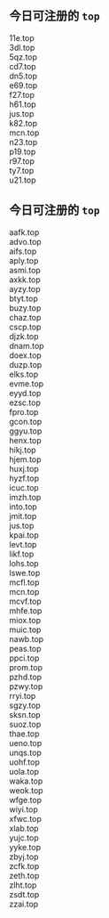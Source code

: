 
## 今日可注册的 `top`
>
11e.top   
3dl.top   
5qz.top   
cd7.top   
dn5.top   
e69.top   
f27.top   
h61.top   
jus.top   
k82.top   
mcn.top   
n23.top   
p19.top   
r97.top   
ty7.top   
u21.top   


## 今日可注册的 `top`
>
aafk.top   
advo.top   
aifs.top   
aply.top   
asmi.top   
axkk.top   
ayzy.top   
btyt.top   
buzy.top   
chaz.top   
cscp.top   
djzk.top   
dnam.top   
doex.top   
duzp.top   
elks.top   
evme.top   
eyyd.top   
ezsc.top   
fpro.top   
gcon.top   
ggyu.top   
henx.top   
hikj.top   
hjem.top   
huxj.top   
hyzf.top   
icuc.top   
imzh.top   
into.top   
jmit.top   
jus.top   
kpai.top   
levt.top   
likf.top   
lohs.top   
lswe.top   
mcfl.top   
mcn.top   
mcvf.top   
mhfe.top   
miox.top   
muic.top   
nawb.top   
peas.top   
ppci.top   
prom.top   
pzhd.top   
pzwy.top   
rryi.top   
sgzy.top   
sksn.top   
suoz.top   
thae.top   
ueno.top   
unqs.top   
uohf.top   
uola.top   
waka.top   
weok.top   
wfge.top   
wiyi.top   
xfwc.top   
xlab.top   
yujc.top   
yyke.top   
zbyj.top   
zcfk.top   
zeth.top   
zlht.top   
zsdt.top   
zzai.top   

